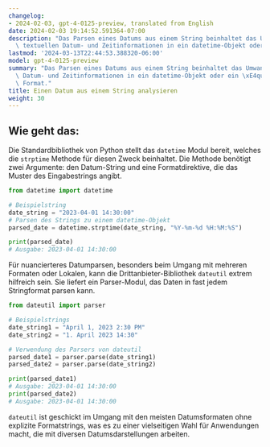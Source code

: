 ```yaml
---
changelog:
- 2024-02-03, gpt-4-0125-preview, translated from English
date: 2024-02-03 19:14:52.591364-07:00
description: "Das Parsen eines Datums aus einem String beinhaltet das Umwandeln von\
  \ textuellen Datum- und Zeitinformationen in ein datetime-Objekt oder ein \xE4quivalentes\u2026"
lastmod: '2024-03-13T22:44:53.388320-06:00'
model: gpt-4-0125-preview
summary: "Das Parsen eines Datums aus einem String beinhaltet das Umwandeln von textuellen\
  \ Datum- und Zeitinformationen in ein datetime-Objekt oder ein \xE4quivalentes strukturiertes\
  \ Format."
title: Einen Datum aus einem String analysieren
weight: 30
---
```


## Wie geht das:
Die Standardbibliothek von Python stellt das `datetime` Modul bereit, welches die `strptime` Methode für diesen Zweck beinhaltet. Die Methode benötigt zwei Argumente: den Datum-String und eine Formatdirektive, die das Muster des Eingabestrings angibt.

```python
from datetime import datetime

# Beispielstring
date_string = "2023-04-01 14:30:00"
# Parsen des Strings zu einem datetime-Objekt
parsed_date = datetime.strptime(date_string, "%Y-%m-%d %H:%M:%S")

print(parsed_date)
# Ausgabe: 2023-04-01 14:30:00
```

Für nuancierteres Datumparsen, besonders beim Umgang mit mehreren Formaten oder Lokalen, kann die Drittanbieter-Bibliothek `dateutil` extrem hilfreich sein. Sie liefert ein Parser-Modul, das Daten in fast jedem Stringformat parsen kann.

```python
from dateutil import parser

# Beispielstrings
date_string1 = "April 1, 2023 2:30 PM"
date_string2 = "1. April 2023 14:30"

# Verwendung des Parsers von dateutil
parsed_date1 = parser.parse(date_string1)
parsed_date2 = parser.parse(date_string2)

print(parsed_date1)
# Ausgabe: 2023-04-01 14:30:00
print(parsed_date2)
# Ausgabe: 2023-04-01 14:30:00
```

`dateutil` ist geschickt im Umgang mit den meisten Datumsformaten ohne explizite Formatstrings, was es zu einer vielseitigen Wahl für Anwendungen macht, die mit diversen Datumsdarstellungen arbeiten.
